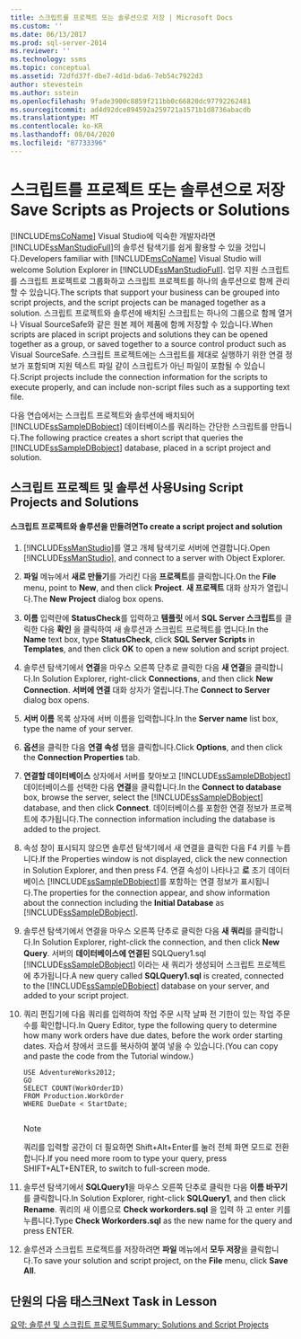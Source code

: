 ```yaml
---
title: 스크립트를 프로젝트 또는 솔루션으로 저장 | Microsoft Docs
ms.custom: ''
ms.date: 06/13/2017
ms.prod: sql-server-2014
ms.reviewer: ''
ms.technology: ssms
ms.topic: conceptual
ms.assetid: 72dfd37f-dbe7-4d1d-bda6-7eb54c7922d3
author: stevestein
ms.author: sstein
ms.openlocfilehash: 9fade3900c8859f211bb0c66820dc97792262481
ms.sourcegitcommit: ad4d92dce894592a259721a1571b1d8736abacdb
ms.translationtype: MT
ms.contentlocale: ko-KR
ms.lasthandoff: 08/04/2020
ms.locfileid: "87733396"
---
```

# <a name="save-scripts-as-projects-or-solutions"></a><span data-ttu-id="7f599-102">스크립트를 프로젝트 또는 솔루션으로 저장</span><span class="sxs-lookup"><span data-stu-id="7f599-102">Save Scripts as Projects or Solutions</span></span>
  <span data-ttu-id="7f599-103">[!INCLUDE[msCoName](../../includes/msconame-md.md)] Visual Studio에 익숙한 개발자라면 [!INCLUDE[ssManStudioFull](../../includes/ssmanstudiofull-md.md)]의 솔루션 탐색기를 쉽게 활용할 수 있을 것입니다.</span><span class="sxs-lookup"><span data-stu-id="7f599-103">Developers familiar with [!INCLUDE[msCoName](../../includes/msconame-md.md)] Visual Studio will welcome Solution Explorer in [!INCLUDE[ssManStudioFull](../../includes/ssmanstudiofull-md.md)].</span></span> <span data-ttu-id="7f599-104">업무 지원 스크립트를 스크립트 프로젝트로 그룹화하고 스크립트 프로젝트를 하나의 솔루션으로 함께 관리할 수 있습니다.</span><span class="sxs-lookup"><span data-stu-id="7f599-104">The scripts that support your business can be grouped into script projects, and the script projects can be managed together as a solution.</span></span> <span data-ttu-id="7f599-105">스크립트 프로젝트와 솔루션에 배치된 스크립트는 하나의 그룹으로 함께 열거나 Visual SourceSafe와 같은 원본 제어 제품에 함께 저장할 수 있습니다.</span><span class="sxs-lookup"><span data-stu-id="7f599-105">When scripts are placed in script projects and solutions they can be opened together as a group, or saved together to a source control product such as Visual SourceSafe.</span></span> <span data-ttu-id="7f599-106">스크립트 프로젝트에는 스크립트를 제대로 실행하기 위한 연결 정보가 포함되며 지원 텍스트 파일 같이 스크립트가 아닌 파일이 포함될 수 있습니다.</span><span class="sxs-lookup"><span data-stu-id="7f599-106">Script projects include the connection information for the scripts to execute properly, and can include non-script files such as a supporting text file.</span></span>  
  
 <span data-ttu-id="7f599-107">다음 연습에서는 스크립트 프로젝트와 솔루션에 배치되어 [!INCLUDE[ssSampleDBobject](../../includes/sssampledbobject-md.md)] 데이터베이스를 쿼리하는 간단한 스크립트를 만듭니다.</span><span class="sxs-lookup"><span data-stu-id="7f599-107">The following practice creates a short script that queries the [!INCLUDE[ssSampleDBobject](../../includes/sssampledbobject-md.md)] database, placed in a script project and solution.</span></span>  
  
## <a name="using-script-projects-and-solutions"></a><span data-ttu-id="7f599-108">스크립트 프로젝트 및 솔루션 사용</span><span class="sxs-lookup"><span data-stu-id="7f599-108">Using Script Projects and Solutions</span></span>  
  
#### <a name="to-create-a-script-project-and-solution"></a><span data-ttu-id="7f599-109">스크립트 프로젝트와 솔루션을 만들려면</span><span class="sxs-lookup"><span data-stu-id="7f599-109">To create a script project and solution</span></span>  
  
1.  <span data-ttu-id="7f599-110">[!INCLUDE[ssManStudio](../../includes/ssmanstudio-md.md)]를 열고 개체 탐색기로 서버에 연결합니다.</span><span class="sxs-lookup"><span data-stu-id="7f599-110">Open [!INCLUDE[ssManStudio](../../includes/ssmanstudio-md.md)], and connect to a server with Object Explorer.</span></span>  
  
2.  <span data-ttu-id="7f599-111">**파일** 메뉴에서 **새로 만들기**를 가리킨 다음 **프로젝트**를 클릭합니다.</span><span class="sxs-lookup"><span data-stu-id="7f599-111">On the **File** menu, point to **New**, and then click **Project**.</span></span> <span data-ttu-id="7f599-112">**새 프로젝트** 대화 상자가 열립니다.</span><span class="sxs-lookup"><span data-stu-id="7f599-112">The **New Project** dialog box opens.</span></span>  
  
3.  <span data-ttu-id="7f599-113">**이름** 입력란에 **StatusCheck**를 입력하고 **템플릿** 에서 **SQL Server 스크립트**를 클릭한 다음 **확인** 을 클릭하여 새 솔루션과 스크립트 프로젝트를 엽니다.</span><span class="sxs-lookup"><span data-stu-id="7f599-113">In the **Name** text box, type **StatusCheck**, click **SQL Server Scripts** in **Templates**, and then click **OK** to open a new solution and script project.</span></span>  
  
4.  <span data-ttu-id="7f599-114">솔루션 탐색기에서 **연결**을 마우스 오른쪽 단추로 클릭한 다음 **새 연결**을 클릭합니다.</span><span class="sxs-lookup"><span data-stu-id="7f599-114">In Solution Explorer, right-click **Connections**, and then click **New Connection**.</span></span> <span data-ttu-id="7f599-115">**서버에 연결** 대화 상자가 열립니다.</span><span class="sxs-lookup"><span data-stu-id="7f599-115">The **Connect to Server** dialog box opens.</span></span>  
  
5.  <span data-ttu-id="7f599-116">**서버 이름** 목록 상자에 서버 이름을 입력합니다.</span><span class="sxs-lookup"><span data-stu-id="7f599-116">In the **Server name** list box, type the name of your server.</span></span>  
  
6.  <span data-ttu-id="7f599-117">**옵션**을 클릭한 다음 **연결 속성** 탭을 클릭합니다.</span><span class="sxs-lookup"><span data-stu-id="7f599-117">Click **Options**, and then click the **Connection Properties** tab.</span></span>  
  
7.  <span data-ttu-id="7f599-118">**연결할 데이터베이스** 상자에서 서버를 찾아보고 [!INCLUDE[ssSampleDBobject](../../includes/sssampledbobject-md.md)] 데이터베이스를 선택한 다음 **연결**을 클릭합니다.</span><span class="sxs-lookup"><span data-stu-id="7f599-118">In the **Connect to database** box, browse the server, select the [!INCLUDE[ssSampleDBobject](../../includes/sssampledbobject-md.md)] database, and then click **Connect**.</span></span> <span data-ttu-id="7f599-119">데이터베이스를 포함한 연결 정보가 프로젝트에 추가됩니다.</span><span class="sxs-lookup"><span data-stu-id="7f599-119">The connection information including the database is added to the project.</span></span>  
  
8.  <span data-ttu-id="7f599-120">속성 창이 표시되지 않으면 솔루션 탐색기에서 새 연결을 클릭한 다음 F4 키를 누릅니다.</span><span class="sxs-lookup"><span data-stu-id="7f599-120">If the Properties window is not displayed, click the new connection in Solution Explorer, and then press F4.</span></span> <span data-ttu-id="7f599-121">연결 속성이 나타나고 **로** 초기 데이터베이스 [!INCLUDE[ssSampleDBobject](../../includes/sssampledbobject-md.md)]를 포함하는 연결 정보가 표시됩니다.</span><span class="sxs-lookup"><span data-stu-id="7f599-121">The properties for the connection appear, and show information about the connection including the **Initial Database** as [!INCLUDE[ssSampleDBobject](../../includes/sssampledbobject-md.md)].</span></span>  
  
9. <span data-ttu-id="7f599-122">솔루션 탐색기에서 연결을 마우스 오른쪽 단추로 클릭한 다음 **새 쿼리**를 클릭합니다.</span><span class="sxs-lookup"><span data-stu-id="7f599-122">In Solution Explorer, right-click the connection, and then click **New Query**.</span></span> <span data-ttu-id="7f599-123">서버의 **데이터베이스에 연결된** SQLQuery1.sql [!INCLUDE[ssSampleDBobject](../../includes/sssampledbobject-md.md)] 이라는 새 쿼리가 생성되어 스크립트 프로젝트에 추가됩니다.</span><span class="sxs-lookup"><span data-stu-id="7f599-123">A new query called **SQLQuery1.sql** is created, connected to the [!INCLUDE[ssSampleDBobject](../../includes/sssampledbobject-md.md)] database on your server, and added to your script project.</span></span>  
  
10. <span data-ttu-id="7f599-124">쿼리 편집기에 다음 쿼리를 입력하여 작업 주문 시작 날짜 전 기한이 있는 작업 주문 수를 확인합니다.</span><span class="sxs-lookup"><span data-stu-id="7f599-124">In Query Editor, type the following query to determine how many work orders have due dates, before the work order starting dates.</span></span> <span data-ttu-id="7f599-125">자습서 창에서 코드를 복사하여 붙여 넣을 수 있습니다.</span><span class="sxs-lookup"><span data-stu-id="7f599-125">(You can copy and paste the code from the Tutorial window.)</span></span>  
  
    ```  
    USE AdventureWorks2012;  
    GO  
    SELECT COUNT(WorkOrderID)  
    FROM Production.WorkOrder  
    WHERE DueDate < StartDate;  
  
    ```  
  
    > [!NOTE]  
    >  <span data-ttu-id="7f599-126">쿼리를 입력할 공간이 더 필요하면 Shift+Alt+Enter를 눌러 전체 화면 모드로 전환합니다.</span><span class="sxs-lookup"><span data-stu-id="7f599-126">If you need more room to type your query, press SHIFT+ALT+ENTER, to switch to full-screen mode.</span></span>  
  
11. <span data-ttu-id="7f599-127">솔루션 탐색기에서 **SQLQuery1**을 마우스 오른쪽 단추로 클릭한 다음 **이름 바꾸기**를 클릭합니다.</span><span class="sxs-lookup"><span data-stu-id="7f599-127">In Solution Explorer, right-click **SQLQuery1**, and then click **Rename**.</span></span> <span data-ttu-id="7f599-128">쿼리의 새 이름으로 **Check workorders.sql** 을 입력 하 고 enter 키를 누릅니다.</span><span class="sxs-lookup"><span data-stu-id="7f599-128">Type **Check Workorders.sql** as the new name for the query and press ENTER.</span></span>  
  
12. <span data-ttu-id="7f599-129">솔루션과 스크립트 프로젝트를 저장하려면 **파일** 메뉴에서 **모두 저장**을 클릭합니다.</span><span class="sxs-lookup"><span data-stu-id="7f599-129">To save your solution and script project, on the **File** menu, click **Save All**.</span></span>  
  
## <a name="next-task-in-lesson"></a><span data-ttu-id="7f599-130">단원의 다음 태스크</span><span class="sxs-lookup"><span data-stu-id="7f599-130">Next Task in Lesson</span></span>  
 [<span data-ttu-id="7f599-131">요약: 솔루션 및 스크립트 프로젝트</span><span class="sxs-lookup"><span data-stu-id="7f599-131">Summary: Solutions and Script Projects</span></span>](lesson-3-4-summary-solutions-and-script-projects.md)  
  
  
